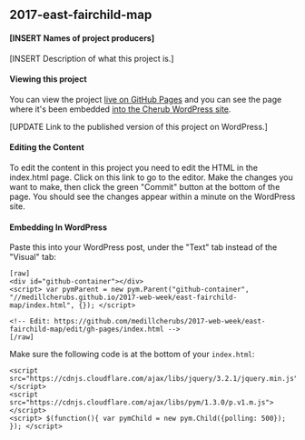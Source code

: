 ## 2017-east-fairchild-map
#### [INSERT Names of project producers]

[INSERT Description of what this project is.]

#### Viewing this project
You can view the project [live on GitHub Pages](https://medillcherubs.github.io/2017-web-week/east-fairchild-map/index.html) and you can see the page where it's been embedded [into the Cherub WordPress site]().

  [UPDATE Link to the published version of this project on WordPress.]

#### Editing the Content
To edit the content in this project you need to edit the HTML in the index.html page. Click on this link to go to the editor. Make the changes you want to make, then click the green "Commit" button at the bottom of the page. You should see the changes appear within a minute on the WordPress site.

#### Embedding In WordPress

Paste this into your WordPress post, under the "Text" tab instead of the "Visual" tab:

```
[raw]
<div id="github-container"></div>
<script> var pymParent = new pym.Parent("github-container", "//medillcherubs.github.io/2017-web-week/east-fairchild-map/index.html", {}); </script>

<!-- Edit: https://github.com/medillcherubs/2017-web-week/east-fairchild-map/edit/gh-pages/index.html -->
[/raw]
```

Make sure the following code is at the bottom of your `index.html`:

```
<script src="https://cdnjs.cloudflare.com/ajax/libs/jquery/3.2.1/jquery.min.js"></script>
<script src="https://cdnjs.cloudflare.com/ajax/libs/pym/1.3.0/p.v1.m.js"></script>
<script> $(function(){ var pymChild = new pym.Child({polling: 500}); }); </script>
```
